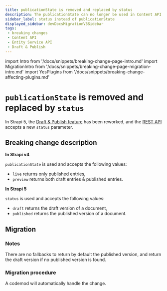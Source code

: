 ```yaml
---
title: publicationState is removed and replaced by status
description: The publicationState can no longer be used in Content API calls. The new status parameter can be used and accepts 2 different values, draft and published.
sidebar_label: status instead of publicationState
displayed_sidebar: devDocsMigrationV5Sidebar
tags:
 - breaking changes
 - Content API
 - Entity Service API
 - Draft & Publish
---
```


import Intro from '/docs/snippets/breaking-change-page-intro.md'
import MigrationIntro from '/docs/snippets/breaking-change-page-migration-intro.md'
import YesPlugins from '/docs/snippets/breaking-change-affecting-plugins.md'

# `publicationState` is removed and replaced by `status`

In Strapi 5, the [Draft & Publish feature](/user-docs/content-manager/saving-and-publishing-content) has been reworked, and the [REST API](/dev-docs/api/rest/filters-locale-publication#status) accepts a new `status` parameter.

<Intro />

<YesPlugins />

## Breaking change description

<SideBySideContainer>

<SideBySideColumn>

**In Strapi v4**

`publicationState` is used and accepts the following values:

- `live` returns only published entries,
- `preview` returns both draft entries & published entries.

</SideBySideColumn>

<SideBySideColumn>

**In Strapi 5**

`status` is used and accepts the following values:

- `draft` returns the draft version of a document,
- `published` returns the published version of a document.

</SideBySideColumn>

</SideBySideContainer>

## Migration

<MigrationIntro />

### Notes

There are no fallbacks to return by default the published version, and return the draft version if no published version is found.

### Migration procedure 

<!-- TODO: to be confirmed -->
A codemod will automatically handle the change.
